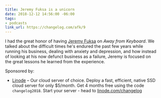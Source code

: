 ```yaml
---
title: Jeremy Fuksa is a unicorn
date: 2018-12-12 14:56:00 -06:00
tags:
- podcasts
link_url: https://changelog.com/afk/9
---
```


I had the great honor of having [Jeremy Fuksa](https://twitter.com/jeremyfuksa) on *Away from Keyboard*. We talked about the difficult times he's endured the past few years while running his business, dealing with anxiety and depression, and how instead of looking at his now defunct business as a failure, Jeremy is focused on the great lessons he learned from the experience.

Sponsored by:

- [Linode](https://linode.com/changelog) – Our cloud server of choice. Deploy a fast, efficient, native SSD cloud server for only $5/month. Get 4 months free using the code `changelog2018`. Start your server - head to [linode.com/changelog](https://linode.com/changelog)